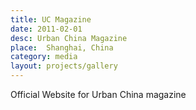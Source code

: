 ```yaml
---
title: UC Magazine
date: 2011-02-01
desc: Urban China Magazine
place:  Shanghai, China
category: media
layout: projects/gallery
---
```


Official Website for Urban China magazine
